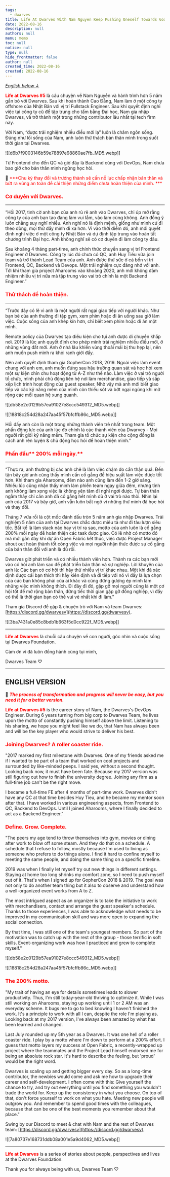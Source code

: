 ```yaml
---
tags: 
  - dwarves
title: Life At Dwarves With Nam Nguyen Keep Pushing Oneself Towards Goal
date: 2022-08-16
description: null
authors: null
menu: memo
toc: null
notice: null
type: null
hide_frontmatter: false
author: null
created_time: 2022-08-16
created: 2022-08-16
---
```


*[English below ↓](/b1cbd328ff8d4545bc677ded54915465#ab8af5f964c544e2a7c343940f28bcee)*



<!-- column_list c5023b24-8b87-43b5-9a1f-0be8583161df -->

<!-- column f241ce1a-3e14-4bbd-8358-ad37127d07ad -->

<span style='color:red'>**Life at Dwarves #5**</span> là câu chuyện về Nam Nguyễn và hành trình hơn 5 năm gắn bó với Dwarves. Sau khi hoàn thành Cao Đẳng, Nam làm ở một công ty offshore của Nhật Bản với vị trí Fullstack Engineer. Sau khi quyết định nghỉ việc tại công ty cũ để tập trung cho tấm bằng Đại học, Nam gia nhập Dwarves, và trở thành một trong những contributor lâu nhất tại tech firm này.

Với Nam, “được trải nghiệm nhiều điều mới lạ” luôn là châm ngôn sống. Đúng như lối sống của Nam, anh luôn thử thách bản thân mình trong suốt thời gian tại Dwarves. 

<!-- column a0535427-cba7-4b77-abe1-c03da2bf6ed4 -->

![[d6b7f9003146b59e78897e98860ae7fb_MD5.webp]]

Từ Frontend cho đến QC và giờ đây là Backend cùng với DevOps, Nam chưa bao giờ cho bản thân mình ngừng học hỏi.


📌 <span style='color:red'>***Chu kỳ thay đổi và trưởng thành sẽ cần nỗ lực chấp nhận bản thân và bứt ra vùng an toàn để cải thiện những điểm chưa hoàn thiện của mình. ***</span>

### <span style='color:red'>**Cơ duyên với Dwarves.**</span>

---

“Hồi 2017, tình cờ anh bạn của anh rủ rê anh vào Dwarves, chỉ úp mở rằng công ty của anh bạn tao đang làm vui lắm, vào làm cùng không. Anh đồng ý luôn chẳng suy nghĩ nhiều. Anh nghĩ nó là định mệnh, giống như mình cứ đi theo dòng, mọi thứ đẩy mình đi xa hơn. Vì vào thời điểm đó, anh mới quyết định nghỉ việc ở một công ty Nhật Bản và dự định tập trung vào hoàn tất chương trình Đại học. Anh không nghĩ sẽ có cơ duyên đi làm công ty đâu. 

Sau khoảng 4 tháng part-time, anh chính thức chuyển sang vị trí Frontend Engineer ở Dwarves. Công ty lúc đó chưa có QC, anh Huy Tiêu vừa join team và trở thành Lead Team của anh. Anh được thử sức ở cả bốn vị trí Frontend, QC, Backend và Devops. Một trải nghiệm cực đáng nhớ với anh. Tới khi tham gia project Aharooms vào khoảng 2020, anh mới không đảm nhiệm nhiều vị trí nữa mà tập trung vào vai trò chính là một Backend Engineer.”


### <span style='color:red'>Thử thách để hoàn thiện. </span>

---

“Trước đây có lẽ vì anh là một người rất ngại giao tiếp với người khác. Như bạn bè của anh thường đi tập gym, xem phim hoặc đi ăn uống sau giờ làm việc. Cuộc sống của anh khép kín hơn, chỉ biết xem phim hoặc đi ăn một mình. 

Remote policy của Dwarves tạo điều kiện cho tụi anh được di chuyển khắp nơi. 2019 là lúc anh quyết định cho phép mình trải nghiệm nhiều điều mới, ở những vùng đất mới. Anh ở nhà lâu khiến vùng thoải mái bị thu hẹp lại, nên anh muốn push mình ra khỏi ranh giới đấy. 

Nên anh quyết định tham gia GopherCon 2018, 2019. Ngoài việc làm event chung với anh em, anh muốn đứng sau hậu trường quan sát và học hỏi xem một sự kiện chỉn chu hoạt động từ A-Z như thế nào. Làm việc ở vai trò người tổ chức, mình phải chủ động liên hệ nơi làm merchandise, giao tiếp và sắp xếp lịch trình hoạt động của guest speaker. Nhờ vậy mà anh mới biết giao tiếp và các kỹ năng mềm của mình còn thiếu sót và bớt ngại ngùng khi mở rộng các mối quan hệ xung quanh. 

<!-- column_list 786e66fa-6a22-4ee8-af27-232325638e24 -->

<!-- column b58c9e58-81f9-4ba5-a3cb-e8a6f63bca8a -->

![[db58e2c0129b57ea91027e8ccc549312_MD5.webp]]

<!-- column f7b1d168-37d5-4346-bdf5-7b7e953604c0 -->

![[18818c254d28a247aa45f57bfcffb86c_MD5.webp]]

Hồi đấy anh còn là một trong những thành viên trẻ nhất trong team. Một phần động lực của anh lúc đó chính là các thành viên của Dwarves - Mọi người rất giỏi kỹ năng mềm. Tham gia tổ chức sự kiện cho cộng đồng là cách anh rèn luyện & chủ động học hỏi để hoàn thiện mình.”


### <span style='color:red'>Phấn đấu</span><span style='color:red'>** 200% mỗi ngày.**</span>

---

“Thực ra, anh thường bị các anh chê là làm việc chậm do cẩn thận quá. Đến tận bây giờ anh cũng thấy mình cần cố gắng để hiệu suất làm việc được tốt hơn. Khi tham gia Aharooms, đêm nào anh cũng làm đến 1-2 giờ sáng. Nhiều lúc cũng nhận thấy mình làm phiền team ngay giữa đêm, nhưng tính anh không làm xong việc là không yên tâm đi nghỉ ngơi được. Tự bản thân ngẫm thấy chỉ cần anh đã cố gắng hết mình dù ở vai trò nào thôi. Nhìn lại anh của 2017 và bây giờ, anh vẫn luôn bất ngờ vì những thứ mình đã học hỏi và thay đổi. 

Tháng 7 vừa rồi là cột mốc đánh dấu tròn 5 năm anh gia nhập Dwarves. Trải nghiệm 5 năm của anh tại Dwarves chắc được miêu tả như đi tàu lượn siêu tốc. Bất kể là làm stack nào hay vị trí ra sao, motto của anh luôn là cố gắng 200% mỗi ngày để hoàn thiện các task được giao. Có lẽ nhờ có motto đó mà mới gần đây khi dự án Open Fabric kết thúc, việc được Project Manager shout out hoàn thành tốt công việc và mọi người nhận thức được sự cố gắng của bản thân đối với anh là đủ rồi. 

Dwarves giờ phát triển và có nhiều thành viên hơn. Thành ra các bạn mới vào có hỏi anh làm sao để phát triển bản thân và sự nghiệp. Lời khuyên của anh là: Các bạn có cơ hội thì hãy thử nhiều vị trí khác nhau. Một khi đã xác định được cái bạn thích thì hãy kiên định và đi tiếp với nó vì đấy là lựa chọn của các bạn không phải của ai khác và cũng đừng gượng ép mình làm những việc mình không thích. Đi đây đi đó, gặp gỡ mọi người cũng là một cơ hội tốt để mở rộng bản thân, đừng tiếc thời gian gặp gỡ đồng nghiệp, vì đấy có thể là thời gian bạn có thể vui vẻ nhất khi đi làm.”


Tham gia Discord để gặp & chuyện trò với Nam và team Dwarves: [https://discord.gg/dwarvesv](https://discord.gg/dwarvesv).

![[3ba7431a0e85c8bdb1b663f5d0cc922f_MD5.webp]]


---

<span style='color:red'>**Life at Dwarves**</span> là chuỗi câu chuyện về con người, góc nhìn và cuộc sống tại Dwarves Foundation. 

Cảm ơn vì đã luôn đồng hành cùng tụi mình,

Dwarves Team ♡


---


## ENGLISH VERSION


📌 <span style='color:red'>***The process of transformation and progress will never be easy, but you need it for a better version.***</span>


<span style='color:red'>**Life at Dwarves #5**</span> is the career story of Nam, the Dwarves's DevOps Engineer. During 6 years turning from big corp to Dwarves Team, he lives upon the motto of constantly pushing himself above the limit. Listening to his sharing, we hope you might feel like we do, that Nam has always been and will be the key player who would strive to deliver his best.


### <span style='color:red'>Joining </span><span style='color:red'>**Dwarves? A roller coaster ride.**</span>

"2017 marked my first milestone with Dwarves. One of my friends asked me if I wanted to be part of a team that worked on cool projects and surrounded by like-minded peeps. I said yes, without a second thought. Looking back now, it must have been fate. Because my 2017 version was still figuring out how to finish the university degree. Joining any firm as a full-time job can't be the right move.

I became a full-time FE after 4 months of part-time work. Dwarves didn't have any QC at that time besides Huy Tieu, and he became my mentor soon after that. I have worked in various engineering aspects, from Frontend to QC, Backend to DevOps. Until I joined Aharooms, where I finally decided to act as a Backend Engineer."


### <span style='color:red'>Define. Grow. Complete.</span>

"The peers my age tend to throw themselves into gym, movies or dining after work to blow off some steam. And they do that on a schedule. A schedule that I refuse to follow, mostly because I'm used to living as someone who prefers to do things alone. I find it hard to confine myself to meeting the same people, and doing the same thing on a specific timeline.

2019 was when I finally let myself try out new things in different settings. Staying at home too long shrinks my comfort zone, so I need to push myself out of it. That's when I signed up for GopherCon 2018 & 2019. The goal was not only to do another team thing but it also to observe and understand how a well-organized event works from A to Z.

The most intrigued aspect as an organizer is to take the initiative to work with merchandisers, contact and arrange the guest speaker's schedule. Thanks to those experiences, I was able to acknowledge what needs to be improved in my communication skill and was more open to expanding the social connection.

By that time, I was still one of the team's youngest members. So part of the motivation was to catch up with the rest of the group - those terrific in soft skills. Event-organizing work was how I practiced and grew to complete myself."

<!-- column_list f6242000-275b-409d-96e3-114ca8763b99 -->

<!-- column 4dc280bc-a512-4fed-9d8f-81b3c008be13 -->

![[db58e2c0129b57ea91027e8ccc549312_MD5.webp]]

<!-- column 49d798ee-6010-4120-bfa8-1d9851eb058e -->

![[18818c254d28a247aa45f57bfcffb86c_MD5.webp]]


### <span style='color:red'>**The 200% motto.**</span>

"My trait of having an eye for details sometimes leads to slower productivity. Thus, I'm still today-year-old thriving to optimize it. While I was still working on Aharooms, staying up working until 1 or 2 AM was an everyday scheme. It bugs me to go to bed knowing I haven't finished the work. It's a principle to work with all I can, despite the role I'm playing as. Looking back at my 2017 version, I've always been amazed by what has been learned and changed.

Last July rounded up my 5th year as a Dwarves. It was one hell of a roller coaster ride. I play by a motto where I'm down to perform at a 200% effort. I guess that motto layers my success at Open Fabric, a recently-wrapped up project where the teammates and the Project Lead himself endorsed me for being an absolute rock star. It's hard to describe the feeling, but 'proud' would be the right word.

Dwarves is scaling up and getting bigger every day. So as a long-time contributor, the newbies would come and ask me how to upgrade their career and self-development. I often come with this: Give yourself the chance to try, and try out everything until you find something you wouldn't trade the world for. Keep up the consistency in what you choose. On top of that, don't force yourself to work on what you hate. Meeting new people will outgrow you. And remember to spend good times with the colleagues, because that can be one of the best moments you remember about that place."


Swing by our Discord to meet & chat with Nam and the rest of Dwarves team: [https://discord.gg/dwarvesv](https://discord.gg/dwarvesv).

![[7a80737e168731ddb08a001e5a9d4062_MD5.webp]]


---

<span style='color:red'>**Life at Dwarves**</span><span style='color:red'> </span>is a series of stories about people, perspectives and lives at the Dwarves Foundation.

Thank you for always being with us,
Dwarves Team ♡









